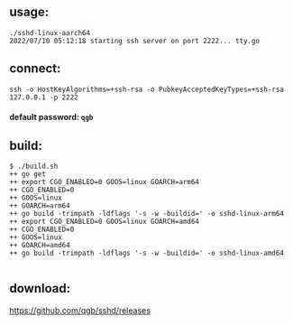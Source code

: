 ## usage:
```
./sshd-linux-aarch64 
2022/07/10 05:12:18 starting ssh server on port 2222... tty.go
```

## connect:
`ssh -o HostKeyAlgorithms=+ssh-rsa -o PubkeyAcceptedKeyTypes=+ssh-rsa 127.0.0.1 -p 2222`
#### default password: 	`qgb`	

## build: 
```
$ ./build.sh 
++ go get
++ export CGO_ENABLED=0 GOOS=linux GOARCH=arm64
++ CGO_ENABLED=0
++ GOOS=linux
++ GOARCH=arm64
++ go build -trimpath -ldflags '-s -w -buildid=' -o sshd-linux-arm64
++ export CGO_ENABLED=0 GOOS=linux GOARCH=amd64
++ CGO_ENABLED=0
++ GOOS=linux
++ GOARCH=amd64
++ go build -trimpath -ldflags '-s -w -buildid=' -o sshd-linux-amd64


```

## download:
 https://github.com/qgb/sshd/releases
